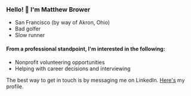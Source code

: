 ### Hello! 👋 I'm Matthew Brower
- San Francisco (by way of Akron, Ohio)
- Bad golfer
- Slow runner

#### From a professional standpoint, I'm interested in the following:
- Nonprofit volunteering opportunities
- Helping with career decisions and interviewing


The best way to get in touch is by messaging me on LinkedIn.  [Here's](https://www.linkedin.com/in/matthewabrower/) my profile.
